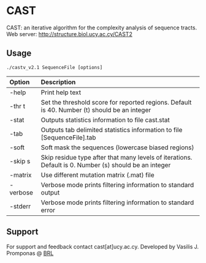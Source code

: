 # CAST
CAST: an iterative algorithm for the complexity analysis of sequence tracts.  
Web server: http://structure.biol.ucy.ac.cy/CAST2  

## Usage
```
./castv_v2.1 SequenceFile [options]
```

| Option | Description |
| :--- | :--- |
| -help | Print help text |
| -thr t | Set the threshold score for reported regions. Default is 40. Number (t) should be an integer |
| -stat | Outputs statistics information to file cast.stat |
| -tab | Outputs tab delimited statistics information to file [SequenceFile].tab |
| -soft | Soft mask the sequences (lowercase biased regions) |
| -skip s | Skip residue type after that many levels of iterations. Default is 0. Number (s) should be an integer |
| -matrix | Use different mutation matrix (.mat) file |
| -verbose | Verbose mode prints filtering information to standard output |
| -stderr | Verbose mode prints filtering information to standard error |





## Support
For support and feedback contact cast[at]ucy.ac.cy.
Developed by Vasilis J. Promponas @ [BRL](http://troodos.biol.ucy.ac.cy)
